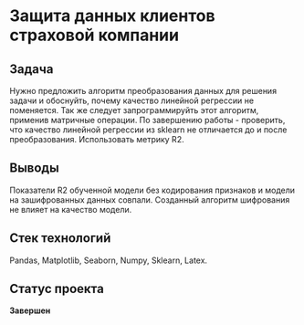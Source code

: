# Защита данных клиентов страховой компании

## Задача

Нужно предложить алгоритм преобразования данных для решения задачи и обоснуйть, почему качество линейной регрессии не поменяется.
Так же следует запрограммируйть этот алгоритм, применив матричные операции. По завершению работы - проверить, что качество линейной регрессии из sklearn не отличается до и после преобразования. Использовать метрику R2.

## Выводы

Показатели R2 обученной модели без кодирования признаков и модели на зашифрованных данных совпали. Созданный алгоритм шифрования не влияет на качество модели.

## Стек технологий

Pandas, Matplotlib, Seaborn, Numpy, Sklearn, Latex.

## Статус проекта

**Завершен**
